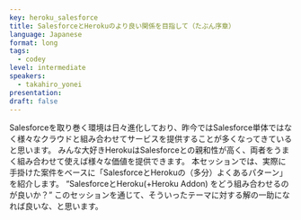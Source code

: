 ```yaml
---
key: heroku_salesforce
title: SalesforceとHerokuのより良い関係を目指して（たぶん序章）
language: Japanese
format: long
tags:
  - codey
level: intermediate
speakers:
  - takahiro_yonei
presentation: 
draft: false
---
```

Salesforceを取り巻く環境は日々進化しており、昨今ではSalesforce単体ではなく様々なクラウドと組み合わせてサービスを提供することが多くなってきていると思います。
みんな大好きHerokuはSalesforceとの親和性が高く、両者をうまく組み合わせて使えば様々な価値を提供できます。
本セッションでは、実際に手掛けた案件をベースに「SalesforceとHerokuの（多分）よくあるパターン」を紹介します。
“SalesforceとHeroku(+Heroku Addon) をどう組み合わせるのが良いか？”
このセッションを通じて、そういったテーマに対する解の一助になれば良いな、と思います。